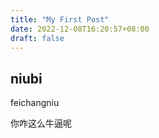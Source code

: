 ```yaml
---
title: "My First Post"
date: 2022-12-08T16:20:57+08:00
draft: false
---
```


## niubi
feichangniu

你咋这么牛逼呢
